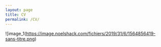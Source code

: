 ```yaml
---
layout: page
title: CV
permalink: /CV/
---
```


![image_1(https://image.noelshack.com/fichiers/2019/31/6/1564856419-sans-titre.png)
